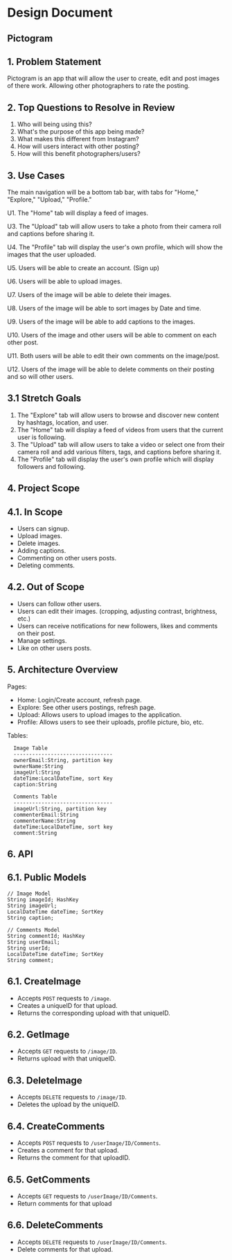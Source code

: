 # Design Document

## Pictogram

## 1. Problem Statement
Pictogram is an app that will allow the user to create, edit and post images of there work. Allowing other photographers to 
rate the posting. 

## 2. Top Questions to Resolve in Review
1. Who will being using this?
2. What's the purpose of this app being made?
3. What makes this different from Instagram?
4. How will users interact with other posting?
5. How will this benefit photographers/users?

## 3. Use Cases
The main navigation will be a bottom tab bar, with tabs for "Home," "Explore," "Upload," "Profile."

U1. The "Home" tab will display a feed of images.

U3. The "Upload" tab will allow users to take a photo from their camera roll and  captions before sharing it.

U4. The "Profile" tab will display the user's own profile, which will show the images that the user uploaded.

U5. Users will be able to create an account. (Sign up)

U6. Users will be able to upload images.

U7. Users of the image will be able to delete their images.

U8. Users of the image will be able to sort images by Date and time.

U9. Users of the image will be able to add captions to the images.

U10. Users of the image and other users will be able to comment on each other post.

U11. Both users will be able to edit their own comments on the image/post.

U12. Users of the image will be able to delete comments on their posting and so will other users.

## 3.1 Stretch Goals
1. The "Explore" tab will allow users to browse and discover new content by hashtags, location, and user.
2. The "Home" tab will display a feed of videos from users that the current user is following.
3. The "Upload" tab will allow users to take a video or select one from their camera roll and add various filters, tags, and captions before sharing it.
4. The "Profile" tab will display the user's own profile which will display followers and following.

## 4. Project Scope
## 4.1. In Scope
* Users can signup.
* Upload images.
* Delete images.
* Adding captions.
* Commenting on other users posts.
* Deleting comments.


## 4.2. Out of Scope
* Users can follow other users.
* Users can edit their images. (cropping, adjusting contrast, brightness, etc.)
* Users can receive notifications for new followers, likes and comments on their post.
* Manage settings.
* Like on other users posts.

## 5. Architecture Overview
Pages:
* Home: Login/Create account, refresh page.
* Explore: See other users postings, refresh page.
* Upload: Allows users to upload images to the application.
* Profile: Allows users to see their uploads, profile picture, bio, etc.

Tables:
```
  Image Table
  --------------------------------
  ownerEmail:String, partition key
  ownerName:String
  imageUrl:String
  dateTime:LocalDateTime, sort Key
  caption:String
```
```
  Comments Table
  --------------------------------
  imageUrl:String, partition key
  commenterEmail:String
  commenterName:String
  dateTime:LocalDateTime, sort key
  comment:String
```
## 6. API
## 6.1. Public Models
```
// Image Model
String imageId; HashKey
String imageUrl;
LocalDateTime dateTime; SortKey
String caption;
```
``` 
// Comments Model
String commentId; HashKey
String userEmail; 
String userId;
LocalDateTime dateTime; SortKey
String comment;
```
## 6.1. CreateImage
* Accepts `POST` requests to `/image`.
* Creates a uniqueID for that upload.
* Returns the corresponding upload with that uniqueID.
## 6.2. GetImage
* Accepts `GET` requests to `/image/ID`.
* Returns upload with that uniqueID.
## 6.3. DeleteImage
* Accepts `DELETE` requests to `/image/ID`.
* Deletes the upload by the uniqueID.
## 6.4. CreateComments
* Accepts `POST` requests to `/userImage/ID/Comments`.
* Creates a comment for that upload.
* Returns the comment for that uploadID.
## 6.5. GetComments
* Accepts `GET` requests to `/userImage/ID/Comments`.
* Return comments for that upload
## 6.6. DeleteComments
* Accepts `DELETE` requests to `/userImage/ID/Comments`.
* Delete comments for that upload.


